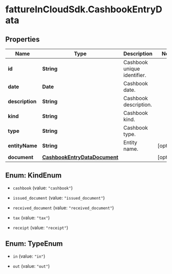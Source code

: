 # fattureInCloudSdk.CashbookEntryData

## Properties

Name | Type | Description | Notes
------------ | ------------- | ------------- | -------------
**id** | **String** | Cashbook unique identifier. | 
**date** | **Date** | Cashbook date. | 
**description** | **String** | Cashbook description. | 
**kind** | **String** | Cashbook kind. | 
**type** | **String** | Cashbook type. | 
**entityName** | **String** | Entity name. | [optional] 
**document** | [**CashbookEntryDataDocument**](CashbookEntryDataDocument.md) |  | [optional] 



## Enum: KindEnum


* `cashbook` (value: `"cashbook"`)

* `issued_document` (value: `"issued_document"`)

* `received_document` (value: `"received_document"`)

* `tax` (value: `"tax"`)

* `receipt` (value: `"receipt"`)





## Enum: TypeEnum


* `in` (value: `"in"`)

* `out` (value: `"out"`)




